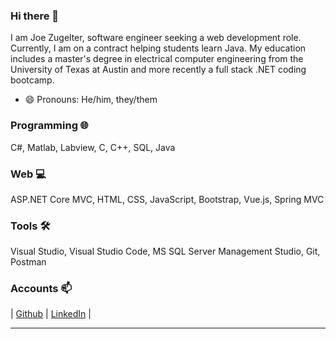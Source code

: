 
### Hi there 👋

I am Joe Zugelter, software engineer seeking a web development role. Currently, I am on a contract helping students learn Java. My education includes a master's degree in electrical computer engineering from the University of Texas at Austin and more recently a full stack .NET coding bootcamp.

- 😄 Pronouns: He/him, they/them

### Programming 🌐
C#, Matlab, Labview, C, C++, SQL, Java

### Web 💻
ASP.NET Core MVC, HTML, CSS, JavaScript, Bootstrap, Vue.js, Spring MVC

### Tools 🛠️
Visual Studio, Visual Studio Code, MS SQL Server Management Studio, Git, Postman

### Accounts 📫

| [Github](https://github.com/Zugie) | [LinkedIn](https://www.linkedin.com/in/joe-zugelter/) | 


---


<!--
**Zugie/Zugie** is a ✨ _special_ ✨ repository because its `README.md` (this file) appears on your GitHub profile.

Here are some ideas to get you started:

- 🔭 I’m currently working on ...
- 🌱 I’m currently learning ...
- 👯 I’m looking to collaborate on ...
- 🤔 I’m looking for help with ...
- 💬 Ask me about ...
- 📫 How to reach me: ...
- 😄 Pronouns: ...
- ⚡ Fun fact: ...
-->
